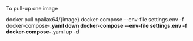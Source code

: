 
To pull-up one image

docker pull npailax64/{image}
docker-compose --env-file settings.env -f docker-compose-**.yaml down
docker-compose --env-file settings.env -f docker-compose-**.yaml up -d
